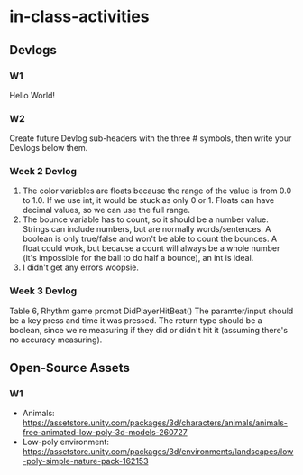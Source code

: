 # in-class-activities
## Devlogs
### W1
Hello World! 

### W2
Create future Devlog sub-headers with the three # symbols, then write your Devlogs below them.

### Week 2 Devlog
1. The color variables are floats because the range of the value is from 0.0 to 1.0. If we use int, it would be stuck as only 0 or 1. Floats can have decimal values, so we can use the full range. 
2. The bounce variable has to count, so it should be a number value. Strings can include numbers, but are normally words/sentences. A boolean is only true/false and won't be able to count the bounces. 
    A float could work, but because a count will always be a whole number (it's impossible for the ball to do half a bounce), an int is ideal. 
3. I didn't get any errors woopsie. 

### Week 3 Devlog
Table 6, Rhythm game prompt 
DidPlayerHitBeat() 
The paramter/input should be a key press and time it was pressed. 
The return type should be a boolean, since we're measuring if they did or didn't hit it (assuming there's no accuracy measuring). 


## Open-Source Assets
### W1
- Animals: https://assetstore.unity.com/packages/3d/characters/animals/animals-free-animated-low-poly-3d-models-260727 
- Low-poly environment: https://assetstore.unity.com/packages/3d/environments/landscapes/low-poly-simple-nature-pack-162153 